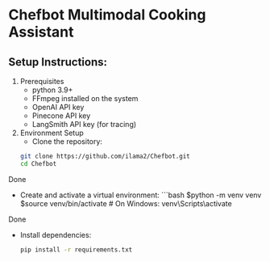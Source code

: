 # Chefbot Multimodal Cooking Assistant

## Setup Instructions:
1. Prerequisites
   - python 3.9+
   -  FFmpeg installed on the system
   -  OpenAI API key
   -  Pinecone API key
   -  LangSmith API key (for tracing)
2. Environment Setup
   -  Clone the repository:
     ```bash
     git clone https://github.com/ilama2/Chefbot.git
     cd Chefbot
  Done 
   -  Create and activate a virtual environment:
     ```bash
     $python -m venv venv
     $source venv/bin/activate # On Windows: venv\Scripts\activate
      
  Done 
   - Install dependencies:
      ```bash
      pip install -r requirements.txt
     
  
